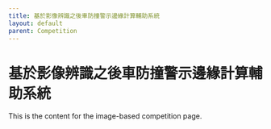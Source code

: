 ```yaml
---
title: 基於影像辨識之後車防撞警示邊緣計算輔助系統
layout: default
parent: Competition
---
```


# 基於影像辨識之後車防撞警示邊緣計算輔助系統

This is the content for the image-based competition page.
